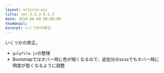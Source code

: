 ```yaml
---
layout: article.ejs
title: ver.3.5.3-4.1.3
date: 2018-08-08 00:00:00
thumbnail: 
excerpt: いくつかの修正
---
```


いくつかの修正。

* `gulpfile.js`の整理
* Bootstrapではホバー時に色が暗くなるので、追加分のscssでもホバー時に明度が低くなるように調整
